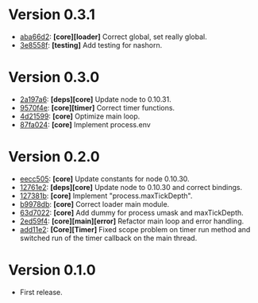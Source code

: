 # Version 0.3.1
* [aba66d2](https://github.com/killmag10/nodeschnaps/commit/aba66d2b214dcf3b97d6d99c2e60255caa23ceb4): **[core][loader]** Correct global, set really global.
* [3e8558f](https://github.com/killmag10/nodeschnaps/commit/3e8558f7cdee2fab65d3e5bf0806af7d99bdc2f8): **[testing]** Add testing for nashorn.

# Version 0.3.0
* [2a197a6](https://github.com/killmag10/nodeschnaps/commit/2a197a6fdf9842e53f4bf606ce03c5d176bff9f1): **[deps][core]** Update node to 0.10.31.
* [9570f4e](https://github.com/killmag10/nodeschnaps/commit/9570f4e27d697f90f1d340618b485c51b951d0a3): **[core][timer]** Correct timer functions.
* [4d21599](https://github.com/killmag10/nodeschnaps/commit/4d21599706ade6f6db01077ae2f0528f4a19ce7a): **[core]** Optimize main loop.
* [87fa024](https://github.com/killmag10/nodeschnaps/commit/87fa0240aeb5ef50b3daad81d6be39218ab9850e): **[core]** Implement process.env

# Version 0.2.0
* [eecc505](https://github.com/killmag10/nodeschnaps/commit/eecc505ad900811747e1ade467785c2eb04a00af): **[core]** Update constants for node 0.10.30.
* [12761e2](https://github.com/killmag10/nodeschnaps/commit/12761e2dedbcbcd4e06fc0b4b5d026219f8b4a4d): **[deps][core]** Update node to 0.10.30 and correct bindings.
* [127381b](https://github.com/killmag10/nodeschnaps/commit/127381bbf70f45765be7b6936676d351d1cacb28): **[core]** Implement "process.maxTickDepth".
* [b9978db](https://github.com/killmag10/nodeschnaps/commit/b9978dbfcb0a36174f7c548837de06f05ea90325): **[core]** Correct loader main module.
* [63d7022](https://github.com/killmag10/nodeschnaps/commit/63d70221c8be1d8bd895a9a44d90128989702371): **[core]** Add dummy for process umask and maxTickDepth.
* [2ed59f4](https://github.com/killmag10/nodeschnaps/commit/2ed59f43c985c72c13bdab757c6fdc7cab95e3a6): **[core][main][error]** Refactor main loop and error handling.
* [add11e2](https://github.com/killmag10/nodeschnaps/commit/add11e242fad6c5b48160905d650e7b5263a0c25): **[Core][Timer]** Fixed scope problem on timer run method and switched run of the timer callback on the main thread.

# Version 0.1.0
* First release.
